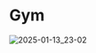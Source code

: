 # Gym

![2025-01-13_23-02](https://github.com/user-attachments/assets/67d6ec56-92f8-4a4c-bde6-7d19cc559a65)
